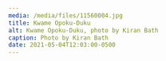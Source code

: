 ```yaml
---
media: /media/files/11560004.jpg
title: Kwame Opoku-Duku
alt: Kwame Opoku-Duku, photo by Kiran Bath
caption: Photo by Kiran Bath
date: 2021-05-04T12:03:00-0500
---
```

